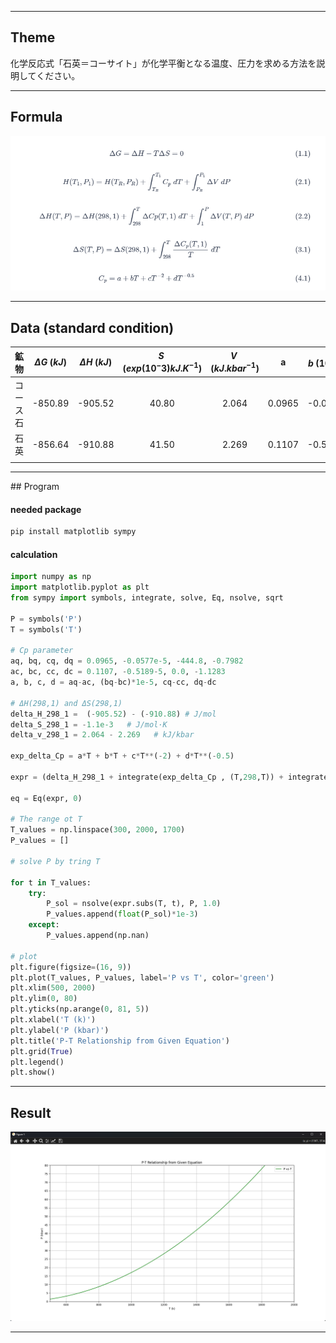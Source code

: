 <hr>

## Theme
化学反応式「石英＝コーサイト」が化学平衡となる温度、圧力を求める方法を説明してください。

<hr>

## Formula

![](formula.png)

<hr>

## Data (standard condition)

|  鉱物  | $\Delta G\;(kJ)$ | $\Delta H\;(kJ)$ | $S\;(exp(10{^-3})kJ.K^{-1})$ | $V\;(kJ.kbar^{-1})$ |   a    |  $b\;(10^{-5})$  |   c    |    d    |
| :--: | :--------------: | :--------------: | :--------------------------: | :-----------------: | :----: | :-----: | :----: | :-----: |
| コース石 |     -850.89      |     -905.52      |            40.80             |        2.064        | 0.0965 | -0.0577 | -444.8 | -0.7982 |
|  石英  |     -856.64      |     -910.88      |            41.50             |        2.269        | 0.1107 | -0.5189 |  0.0   | -1.1283 |
|      |                  |                  |                              |                     |        |         |        |         |

<hr>
## Program

#### needed package 
```cmd
pip install matplotlib sympy
```

#### calculation
```python
import numpy as np
import matplotlib.pyplot as plt
from sympy import symbols, integrate, solve, Eq, nsolve, sqrt

P = symbols('P')
T = symbols('T')

# Cp parameter
aq, bq, cq, dq = 0.0965, -0.0577e-5, -444.8, -0.7982
ac, bc, cc, dc = 0.1107, -0.5189-5, 0.0, -1.1283
a, b, c, d = aq-ac, (bq-bc)*1e-5, cq-cc, dq-dc 

# ΔH(298,1) and ΔS(298,1)
delta_H_298_1 =  (-905.52) - (-910.88) # J/mol
delta_S_298_1 = -1.1e-3   # J/mol·K
delta_v_298_1 = 2.064 - 2.269   # kJ/kbar 

exp_delta_Cp = a*T + b*T + c*T**(-2) + d*T**(-0.5)

expr = (delta_H_298_1 + integrate(exp_delta_Cp , (T,298,T)) + integrate(delta_v_298_1 ,(P,1,P))) - T*((delta_S_298_1) + integrate(exp_delta_Cp/T ,(T,298,T)))

eq = Eq(expr, 0)

# The range ot T
T_values = np.linspace(300, 2000, 1700)
P_values = [] 

# solve P by tring T

for t in T_values:
    try:
        P_sol = nsolve(expr.subs(T, t), P, 1.0) 
        P_values.append(float(P_sol)*1e-3)
    except:
        P_values.append(np.nan)  

# plot
plt.figure(figsize=(16, 9))
plt.plot(T_values, P_values, label='P vs T', color='green')
plt.xlim(500, 2000) 
plt.ylim(0, 80) 
plt.yticks(np.arange(0, 81, 5))
plt.xlabel('T (k)')
plt.ylabel('P (kbar)')
plt.title('P-T Relationship from Given Equation')
plt.grid(True)
plt.legend()
plt.show()
```

<hr>

## Result

![](plot.png)

<hr>